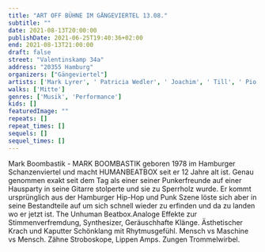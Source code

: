 ```yaml
---
title: "ART OFF BÜHNE IM GÄNGEVIERTEL 13.08."
subtitle: ""
date: 2021-08-13T20:00:00
publishDate: 2021-06-25T19:40:36+02:00
end: 2021-08-13T21:00:00
draft: false
street: "Valentinskamp 34a"
address: "20355 Hamburg"
organizers: ["Gängeviertel"]
artists: ['Mark Lyrer', ' Patricia Wedler', ' Joachim', ' Till', ' Pio Mazur Jessica', ' Christine Ebeling']
walks: ['Mitte']
genres: ['Musik', 'Performance']
kids: []
featuredImage: ""
repeats: []
repeat_times: []
sequels: []
sequel_times: []
---
```


Mark Boombastik - MARK BOOMBASTIK geboren 1978 im Hamburger Schanzenviertel und macht HUMANBEATBOX seit er 12 Jahre alt ist. Genau genommen exakt seit dem Tag als einer seiner Punkerfreunde auf einer Hausparty in seine Gitarre stolperte und sie zu Sperrholz wurde. Er kommt ursprünglich aus der Hamburger Hip-Hop und Punk Szene löste sich aber in seine Bestandteile auf um sich schnell wieder zu erfinden und da zu landen wo er jetzt ist. The Unhuman Beatbox.Analoge Effekte zur Stimmenverfremdung, Synthesizer, Geräuschhafte Klänge. Ästhetischer Krach und Kaputter Schönklang mit Rhytmusgefühl. Mensch vs Maschine vs Mensch. Zähne Stroboskope, Lippen Amps. Zungen Trommelwirbel.